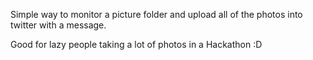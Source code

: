 Simple way to monitor a picture folder and upload all of the photos into twitter with a message.

Good for lazy people taking a lot of photos in a Hackathon :D
